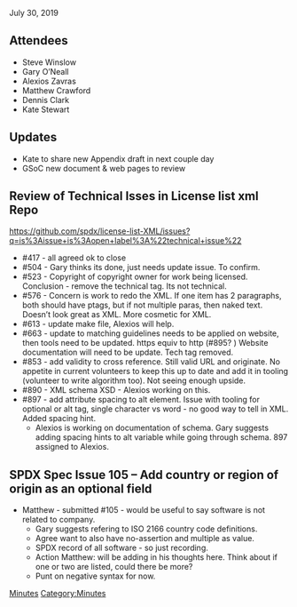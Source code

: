 July 30, 2019

## Attendees

  - Steve Winslow
  - Gary O’Neall
  - Alexios Zavras
  - Matthew Crawford
  - Dennis Clark
  - Kate Stewart

## Updates

  - Kate to share new Appendix draft in next couple day
  - GSoC new document & web pages to review

## Review of Technical Isses in License list xml Repo

<https://github.com/spdx/license-list-XML/issues?q=is%3Aissue+is%3Aopen+label%3A%22technical+issue%22>

  - \#417 - all agreed ok to close
  - \#504 - Gary thinks its done, just needs update issue. To confirm.
  - \#523 - Copyright of copyright owner for work being licensed.
    Conclusion - remove the technical tag. Its not technical.
  - \#576 - Concern is work to redo the XML. If one item has 2
    paragraphs, both should have ptags, but if not multiple paras, then
    naked text. Doesn’t look great as XML. More cosmetic for XML.
  - \#613 - update make file, Alexios will help.
  - \#663 - update to matching guidelines needs to be applied on
    website, then tools need to be updated. https equiv to http (\#895?
    ) Website documentation will need to be update. Tech tag removed.
  - \#853 - add validity to cross reference. Still valid URL and
    originate. No appetite in current volunteers to keep this up to date
    and add it in tooling (volunteer to write algorithm too). Not seeing
    enough upside.
  - \#890 - XML schema XSD - Alexios working on this.
  - \#897 - add attribute spacing to alt element. Issue with tooling for
    optional or alt tag, single character vs word - no good way to tell
    in XML. Added spacing hint.
      - Alexios is working on documentation of schema. Gary suggests
        adding spacing hints to alt variable while going through schema.
        897 assigned to Alexios.

## SPDX Spec Issue 105 – Add country or region of origin as an optional field

  - Matthew - submitted \#105 - would be useful to say software is not
    related to company.
      - Gary suggests refering to ISO 2166 country code definitions.
      - Agree want to also have no-assertion and multiple as value.
      - SPDX record of all software - so just recording.
      - Action Matthew: will be adding in his thoughts here. Think about
        if one or two are listed, could there be more?
      - Punt on negative syntax for now.

[Minutes](Category:Technical "wikilink")
[Category:Minutes](Category:Minutes "wikilink")
